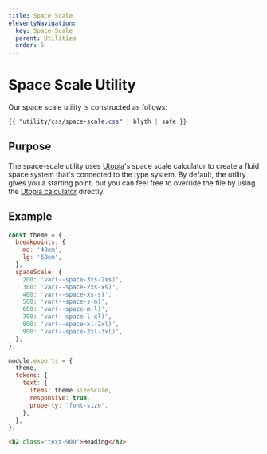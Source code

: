 ```yaml
---
title: Space Scale
eleventyNavigation:
  key: Space Scale
  parent: Utilities
  order: 5
---
```


# Space Scale Utility

Our space scale utility is constructed as follows:

```css
{{ "utility/css/space-scale.css" | blyth | safe }}
```

## Purpose

The space-scale utility uses [Utopia](https://utopia.fyi/)'s space scale calculator to create a fluid space system that's connected to the type system. By default, the utility gives you a starting point, but you can feel free to override the file by using the [Utopia calculator](https://utopia.fyi/calculator) directly.

## Example

```js
const theme = {
  breakpoints: {
    md: '48em',
    lg: '68em',
  },
  spaceScale: {
    200: 'var(--space-3xs-2xs)',
    300: 'var(--space-2xs-xs)',
    400: 'var(--space-xs-s)',
    500: 'var(--space-s-m)',
    600: 'var(--space-m-l)',
    700: 'var(--space-l-xl)',
    800: 'var(--space-xl-2xl)',
    900: 'var(--space-2xl-3xl)',
  },
};

module.exports = {
  theme,
  tokens: {
    text: {
      items: theme.sizeScale,
      responsive: true,
      property: 'font-size',
    },
  },
};
```

```html
<h2 class="text-900">Heading</h2>
```
